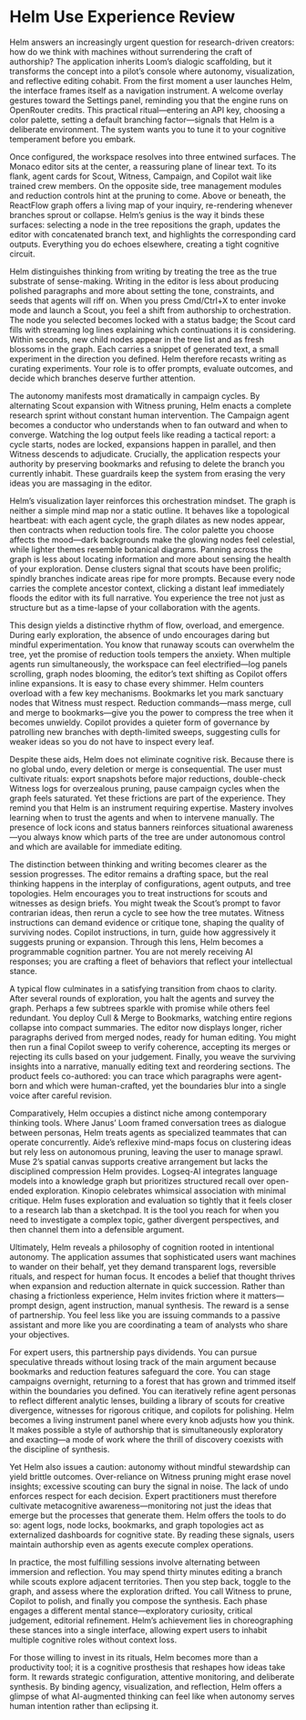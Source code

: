 # Helm Use Experience Review

Helm answers an increasingly urgent question for research-driven creators: how do we think with machines without surrendering the craft of authorship? The application inherits Loom’s dialogic scaffolding, but it transforms the concept into a pilot’s console where autonomy, visualization, and reflective editing cohabit. From the first moment a user launches Helm, the interface frames itself as a navigation instrument. A welcome overlay gestures toward the Settings panel, reminding you that the engine runs on OpenRouter credits. This practical ritual—entering an API key, choosing a color palette, setting a default branching factor—signals that Helm is a deliberate environment. The system wants you to tune it to your cognitive temperament before you embark.

Once configured, the workspace resolves into three entwined surfaces. The Monaco editor sits at the center, a reassuring plane of linear text. To its flank, agent cards for Scout, Witness, Campaign, and Copilot wait like trained crew members. On the opposite side, tree management modules and reduction controls hint at the pruning to come. Above or beneath, the ReactFlow graph offers a living map of your inquiry, re-rendering whenever branches sprout or collapse. Helm’s genius is the way it binds these surfaces: selecting a node in the tree repositions the graph, updates the editor with concatenated branch text, and highlights the corresponding card outputs. Everything you do echoes elsewhere, creating a tight cognitive circuit.

Helm distinguishes thinking from writing by treating the tree as the true substrate of sense-making. Writing in the editor is less about producing polished paragraphs and more about setting the tone, constraints, and seeds that agents will riff on. When you press Cmd/Ctrl+X to enter invoke mode and launch a Scout, you feel a shift from authorship to orchestration. The node you selected becomes locked with a status badge; the Scout card fills with streaming log lines explaining which continuations it is considering. Within seconds, new child nodes appear in the tree list and as fresh blossoms in the graph. Each carries a snippet of generated text, a small experiment in the direction you defined. Helm therefore recasts writing as curating experiments. Your role is to offer prompts, evaluate outcomes, and decide which branches deserve further attention.

The autonomy manifests most dramatically in campaign cycles. By alternating Scout expansion with Witness pruning, Helm enacts a complete research sprint without constant human intervention. The Campaign agent becomes a conductor who understands when to fan outward and when to converge. Watching the log output feels like reading a tactical report: a cycle starts, nodes are locked, expansions happen in parallel, and then Witness descends to adjudicate. Crucially, the application respects your authority by preserving bookmarks and refusing to delete the branch you currently inhabit. These guardrails keep the system from erasing the very ideas you are massaging in the editor.

Helm’s visualization layer reinforces this orchestration mindset. The graph is neither a simple mind map nor a static outline. It behaves like a topological heartbeat: with each agent cycle, the graph dilates as new nodes appear, then contracts when reduction tools fire. The color palette you choose affects the mood—dark backgrounds make the glowing nodes feel celestial, while lighter themes resemble botanical diagrams. Panning across the graph is less about locating information and more about sensing the health of your exploration. Dense clusters signal that scouts have been prolific; spindly branches indicate areas ripe for more prompts. Because every node carries the complete ancestor context, clicking a distant leaf immediately floods the editor with its full narrative. You experience the tree not just as structure but as a time-lapse of your collaboration with the agents.

This design yields a distinctive rhythm of flow, overload, and emergence. During early exploration, the absence of undo encourages daring but mindful experimentation. You know that runaway scouts can overwhelm the tree, yet the promise of reduction tools tempers the anxiety. When multiple agents run simultaneously, the workspace can feel electrified—log panels scrolling, graph nodes blooming, the editor’s text shifting as Copilot offers inline expansions. It is easy to chase every shimmer. Helm counters overload with a few key mechanisms. Bookmarks let you mark sanctuary nodes that Witness must respect. Reduction commands—mass merge, cull and merge to bookmarks—give you the power to compress the tree when it becomes unwieldy. Copilot provides a quieter form of governance by patrolling new branches with depth-limited sweeps, suggesting culls for weaker ideas so you do not have to inspect every leaf.

Despite these aids, Helm does not eliminate cognitive risk. Because there is no global undo, every deletion or merge is consequential. The user must cultivate rituals: export snapshots before major reductions, double-check Witness logs for overzealous pruning, pause campaign cycles when the graph feels saturated. Yet these frictions are part of the experience. They remind you that Helm is an instrument requiring expertise. Mastery involves learning when to trust the agents and when to intervene manually. The presence of lock icons and status banners reinforces situational awareness—you always know which parts of the tree are under autonomous control and which are available for immediate editing.

The distinction between thinking and writing becomes clearer as the session progresses. The editor remains a drafting space, but the real thinking happens in the interplay of configurations, agent outputs, and tree topologies. Helm encourages you to treat instructions for scouts and witnesses as design briefs. You might tweak the Scout’s prompt to favor contrarian ideas, then rerun a cycle to see how the tree mutates. Witness instructions can demand evidence or critique tone, shaping the quality of surviving nodes. Copilot instructions, in turn, guide how aggressively it suggests pruning or expansion. Through this lens, Helm becomes a programmable cognition partner. You are not merely receiving AI responses; you are crafting a fleet of behaviors that reflect your intellectual stance.

A typical flow culminates in a satisfying transition from chaos to clarity. After several rounds of exploration, you halt the agents and survey the graph. Perhaps a few subtrees sparkle with promise while others feel redundant. You deploy Cull & Merge to Bookmarks, watching entire regions collapse into compact summaries. The editor now displays longer, richer paragraphs derived from merged nodes, ready for human editing. You might then run a final Copilot sweep to verify coherence, accepting its merges or rejecting its culls based on your judgement. Finally, you weave the surviving insights into a narrative, manually editing text and reordering sections. The product feels co-authored: you can trace which paragraphs were agent-born and which were human-crafted, yet the boundaries blur into a single voice after careful revision.

Comparatively, Helm occupies a distinct niche among contemporary thinking tools. Where Janus’ Loom framed conversation trees as dialogue between personas, Helm treats agents as specialized teammates that can operate concurrently. Aide’s reflexive mind-maps focus on clustering ideas but rely less on autonomous pruning, leaving the user to manage sprawl. Muse 2’s spatial canvas supports creative arrangement but lacks the disciplined compression Helm provides. Logseq-AI integrates language models into a knowledge graph but prioritizes structured recall over open-ended exploration. Kinopio celebrates whimsical association with minimal critique. Helm fuses exploration and evaluation so tightly that it feels closer to a research lab than a sketchpad. It is the tool you reach for when you need to investigate a complex topic, gather divergent perspectives, and then channel them into a defensible argument.

Ultimately, Helm reveals a philosophy of cognition rooted in intentional autonomy. The application assumes that sophisticated users want machines to wander on their behalf, yet they demand transparent logs, reversible rituals, and respect for human focus. It encodes a belief that thought thrives when expansion and reduction alternate in quick succession. Rather than chasing a frictionless experience, Helm invites friction where it matters—prompt design, agent instruction, manual synthesis. The reward is a sense of partnership. You feel less like you are issuing commands to a passive assistant and more like you are coordinating a team of analysts who share your objectives.

For expert users, this partnership pays dividends. You can pursue speculative threads without losing track of the main argument because bookmarks and reduction features safeguard the core. You can stage campaigns overnight, returning to a forest that has grown and trimmed itself within the boundaries you defined. You can iteratively refine agent personas to reflect different analytic lenses, building a library of scouts for creative divergence, witnesses for rigorous critique, and copilots for polishing. Helm becomes a living instrument panel where every knob adjusts how you think. It makes possible a style of authorship that is simultaneously exploratory and exacting—a mode of work where the thrill of discovery coexists with the discipline of synthesis.

Yet Helm also issues a caution: autonomy without mindful stewardship can yield brittle outcomes. Over-reliance on Witness pruning might erase novel insights; excessive scouting can bury the signal in noise. The lack of undo enforces respect for each decision. Expert practitioners must therefore cultivate metacognitive awareness—monitoring not just the ideas that emerge but the processes that generate them. Helm offers the tools to do so: agent logs, node locks, bookmarks, and graph topologies act as externalized dashboards for cognitive state. By reading these signals, users maintain authorship even as agents execute complex operations.

In practice, the most fulfilling sessions involve alternating between immersion and reflection. You may spend thirty minutes editing a branch while scouts explore adjacent territories. Then you step back, toggle to the graph, and assess where the exploration drifted. You call Witness to prune, Copilot to polish, and finally you compose the synthesis. Each phase engages a different mental stance—exploratory curiosity, critical judgement, editorial refinement. Helm’s achievement lies in choreographing these stances into a single interface, allowing expert users to inhabit multiple cognitive roles without context loss.

For those willing to invest in its rituals, Helm becomes more than a productivity tool; it is a cognitive prosthesis that reshapes how ideas take form. It rewards strategic configuration, attentive monitoring, and deliberate synthesis. By binding agency, visualization, and reflection, Helm offers a glimpse of what AI-augmented thinking can feel like when autonomy serves human intention rather than eclipsing it.
